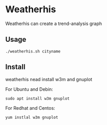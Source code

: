 # Weatherhis
Weatherhis can create a trend-analysis graph

## Usage
    ./weatherhis.sh cityname
  
## Install
weatherhis nead install w3m and gnuplot

For Ubuntu and Debin:

    sudo apt install w3m gnuplot
    
For Redhat and Centos:

    yum instlal w3m gnuplot
